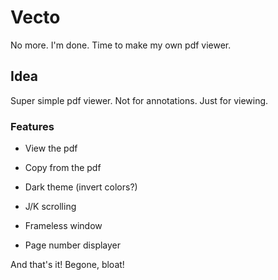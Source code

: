 # Vecto
No more. I'm done. Time to make my own pdf viewer. 

## Idea

Super simple pdf viewer. Not for annotations. Just for viewing. 

### Features

- View the pdf
- Copy from the pdf


- Dark theme (invert colors?) 
- J/K scrolling
- Frameless window 
- Page number displayer 

And that's it! Begone, bloat! 
